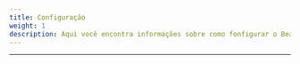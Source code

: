 ```yaml
---
title: Configuração
weight: 1
description: Aqui você encontra informações sobre como fonfigurar o Beagle Flutter.
---
```


---

<!-- todo -->
